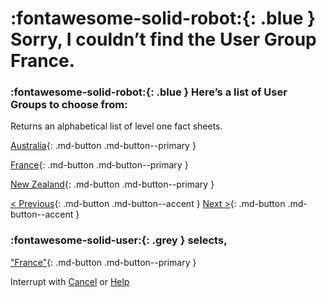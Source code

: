# :fontawesome-solid-robot:{: .blue } Sorry, I couldn’t find the User Group **France**. 

### :fontawesome-solid-robot:{: .blue } Here’s a list of User Groups to choose from:

Returns an alphabetical list of level one fact sheets. 

[Australia](../user-group-found){: .md-button .md-button--primary }

[France](../user-group-found){: .md-button .md-button--primary }

[New Zealand](../user-group-found){: .md-button .md-button--primary }

[< Previous](){: .md-button .md-button--accent } [Next >](){: .md-button .md-button--accent }

### :fontawesome-solid-user:{: .grey } selects, 

["France"](../user-group-found){: .md-button .md-button--primary }

Interrupt with [Cancel](../cancel) or [Help](../help)
